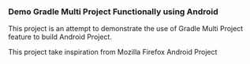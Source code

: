 ### Demo Gradle Multi Project Functionally using Android 

This project is an attempt to demonstrate the use of Gradle Multi Project feature to build Android Project.

This project take inspiration from Mozilla Firefox Android Project
